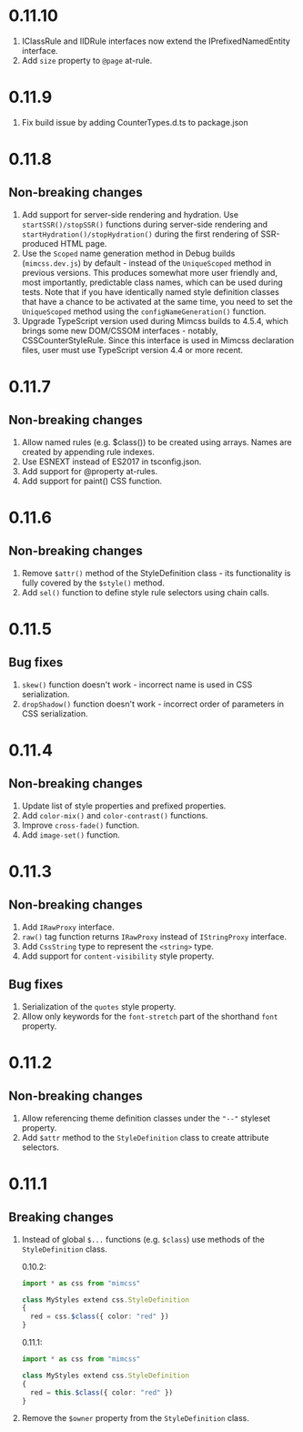 # 0.11.10

1. IClassRule and IIDRule interfaces now extend the IPrefixedNamedEntity interface.
2. Add `size` property to `@page` at-rule.


# 0.11.9

1. Fix build issue by adding CounterTypes.d.ts to package.json


# 0.11.8

## Non-breaking changes

1. Add support for server-side rendering and hydration. Use `startSSR()/stopSSR()` functions during server-side rendering and `startHydration()/stopHydration()` during the first rendering of SSR-produced HTML page.
2. Use the `Scoped` name generation method in Debug builds (`mimcss.dev.js`) by default - instead of the `UniqueScoped` method in previous versions. This produces somewhat more user friendly and, most importantly, predictable class names, which can be used during tests. Note that if you have identically named style definition classes that have a chance to be activated at the same time, you need to set the `UniqueScoped` method using the `configNameGeneration()` function.
3. Upgrade TypeScript version used during Mimcss builds to 4.5.4, which brings some new DOM/CSSOM interfaces - notably, CSSCounterStyleRule. Since this interface is used in Mimcss declaration files, user must use TypeScript version 4.4 or more recent.


# 0.11.7

## Non-breaking changes

1. Allow named rules (e.g. $class()) to be created using arrays. Names are created by appending rule indexes.
2. Use ESNEXT instead of ES2017 in tsconfig.json.
3. Add support for @property at-rules.
4. Add support for paint() CSS function.


# 0.11.6

## Non-breaking changes

1. Remove `$attr()` method of the StyleDefinition class - its functionality is fully covered by the `$style()` method.
2. Add `sel()` function to define style rule selectors using chain calls.


# 0.11.5

## Bug fixes

1. `skew()` function doesn't work - incorrect name is used in CSS serialization.
2. `dropShadow()` function doesn't work - incorrect order of parameters in CSS serialization.


# 0.11.4
## Non-breaking changes

1. Update list of style properties and prefixed properties.
1. Add `color-mix()` and `color-contrast()` functions.
1. Improve `cross-fade()` function.
1. Add `image-set()` function.


# 0.11.3
## Non-breaking changes

1. Add `IRawProxy` interface.
1. `raw()` tag function returns `IRawProxy` instead of `IStringProxy` interface.
1. Add `CssString` type to represent the `<string>` type.
1. Add support for `content-visibility` style property.


## Bug fixes

1. Serialization of the `quotes` style property.
2. Allow only keywords for the `font-stretch` part of the shorthand `font` property.


# 0.11.2
## Non-breaking changes

1. Allow referencing theme definition classes under the `"--"` styleset property.
1. Add `$attr` method to the `StyleDefinition` class to create attribute selectors.


# 0.11.1
## Breaking changes

1. Instead of global `$...` functions (e.g. `$class`) use methods of the `StyleDefinition` class.

    0.10.2:
    ```typescript
    import * as css from "mimcss"

    class MyStyles extend css.StyleDefinition
    {
      red = css.$class({ color: "red" })
    }
    ```

    0.11.1:
    ```typescript
    import * as css from "mimcss"

    class MyStyles extend css.StyleDefinition
    {
      red = this.$class({ color: "red" })
    }
    ```

1. Remove the `$owner` property from the `StyleDefinition` class.


